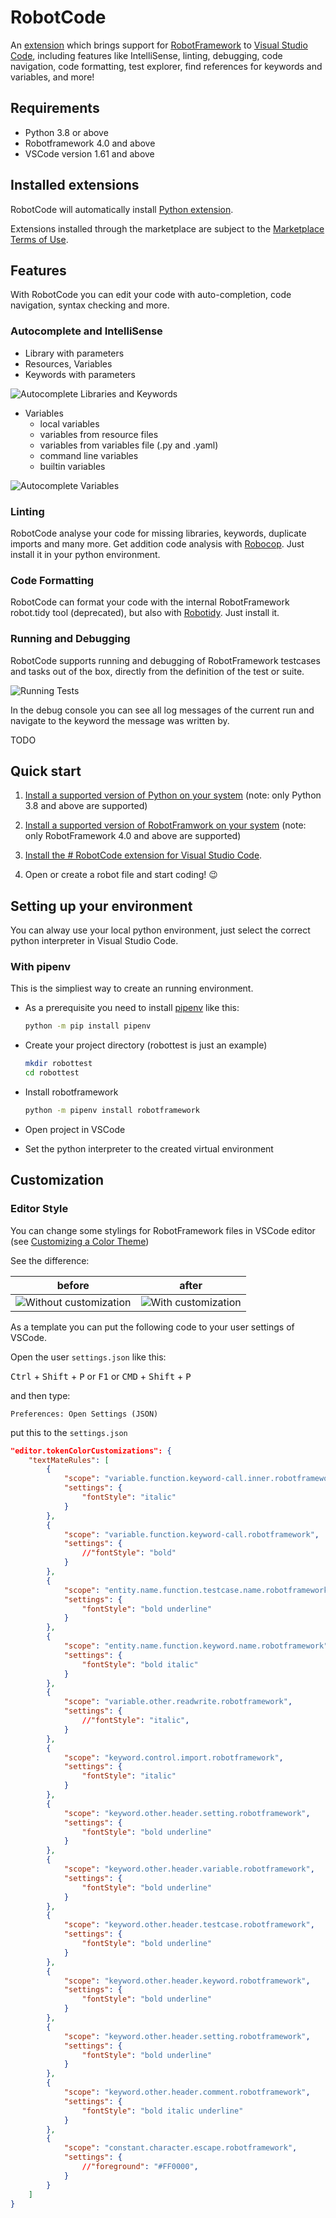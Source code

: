 # RobotCode

An [extension](https://marketplace.visualstudio.com/VSCode) which brings support for [RobotFramework](https://robotframework.org/) to [Visual Studio Code](https://code.visualstudio.com/), including features like IntelliSense, linting, debugging, code navigation, code formatting, test explorer, find references for keywords and variables, and more!

## Requirements

* Python 3.8 or above
* Robotframework 4.0 and above
* VSCode version 1.61 and above

## Installed extensions

RobotCode will automatically install [Python extension](https://marketplace.visualstudio.com/items?itemName=ms-python.python).

Extensions installed through the marketplace are subject to the [Marketplace Terms of Use](https://cdn.vsassets.io/v/M146_20190123.39/_content/Microsoft-Visual-Studio-Marketplace-Terms-of-Use.pdf).

## Features

With RobotCode you can edit your code with auto-completion, code navigation, syntax checking and more.

### Autocomplete and IntelliSense

- Library with parameters
- Resources, Variables
- Keywords with parameters

![Autocomplete Libraries and Keywords](./doc/images/autocomplete1.gif)

- Variables
  - local variables
  - variables from resource files
  - variables from variables file (.py and .yaml)
  - command line variables
  - builtin variables

![Autocomplete Variables](./doc/images/autocomplete2.gif)

### Linting

RobotCode analyse your code for missing libraries, keywords, duplicate imports and many more.
Get addition code analysis with [Robocop](https://robocop.readthedocs.io/). Just install it in your python environment.

### Code Formatting

RobotCode can format your code with the internal RobotFramework robot.tidy tool (deprecated), but also with [Robotidy](https://robotidy.readthedocs.io/). Just install it.

### Running and Debugging

RobotCode supports running and debugging of RobotFramework testcases and tasks out of the box, directly from the definition of the test or suite.

![Running Tests](./doc/images/running_tests.gif)

In the debug console you can see all log messages of the current run and navigate to the keyword the message was written by.

TODO

## Quick start

1. [Install a supported version of Python on your system](https://code.visualstudio.com/docs/python/python-tutorial#_prerequisites)
(note: only Python 3.8 and above are supported)

2. [Install a supported version of RobotFramwork on your system](https://github.com/robotframework/robotframework/blob/master/INSTALL.rst) (note: only RobotFramework 4.0 and above are supported)

3. [Install the # RobotCode extension for Visual Studio Code](https://code.visualstudio.com/docs/editor/extension-gallery).
4. Open or create a robot file and start coding! 😉


## Setting up your environment

You can alway use your local python environment, just select the correct python interpreter in Visual Studio Code.

### With pipenv

This is the simpliest way to create an running environment.

- As a prerequisite you need to install [pipenv](https://pipenv.pypa.io/) like this:

    ```bash
    python -m pip install pipenv
    ```


- Create your project directory (robottest is just an example)
    ```bash
    mkdir robottest
    cd robottest
    ```
- Install robotframework
    ```bash
    python -m pipenv install robotframework
    ```
- Open project in VSCode
- Set the python interpreter to the created virtual environment


## Customization

### Editor Style

You can change some stylings for RobotFramework files in VSCode editor (see [Customizing a Color Theme](https://code.visualstudio.com/docs/getstarted/themes#_customizing-a-color-theme))

See the difference:

| before                                                                       | after                                                             |
| ---------------------------------------------------------------------------- | ----------------------------------------------------------------- |
| ![Without customization](./doc/images/without-token-color-customization.png) | ![With customization](./doc/images/token-color-customization.png) |


As a template you can put the following code to your user settings of VSCode.

Open the user `settings.json` like this:

<kbd>Ctrl</kbd> + <kbd>Shift</kbd> + <kbd>P</kbd> or <kbd>F1</kbd> or <kbd>CMD</kbd> + <kbd>Shift</kbd> + <kbd>P</kbd>

and then type:

`Preferences: Open Settings (JSON)`

put this to the `settings.json`

```json
"editor.tokenColorCustomizations": {
    "textMateRules": [
        {
            "scope": "variable.function.keyword-call.inner.robotframework",
            "settings": {
                "fontStyle": "italic"
            }
        },
        {
            "scope": "variable.function.keyword-call.robotframework",
            "settings": {
                //"fontStyle": "bold"
            }
        },
        {
            "scope": "entity.name.function.testcase.name.robotframework",
            "settings": {
                "fontStyle": "bold underline"
            }
        },
        {
            "scope": "entity.name.function.keyword.name.robotframework",
            "settings": {
                "fontStyle": "bold italic"
            }
        },
        {
            "scope": "variable.other.readwrite.robotframework",
            "settings": {
                //"fontStyle": "italic",
            }
        },
        {
            "scope": "keyword.control.import.robotframework",
            "settings": {
                "fontStyle": "italic"
            }
        },
        {
            "scope": "keyword.other.header.setting.robotframework",
            "settings": {
                "fontStyle": "bold underline"
            }
        },
        {
            "scope": "keyword.other.header.variable.robotframework",
            "settings": {
                "fontStyle": "bold underline"
            }
        },
        {
            "scope": "keyword.other.header.testcase.robotframework",
            "settings": {
                "fontStyle": "bold underline"
            }
        },
        {
            "scope": "keyword.other.header.keyword.robotframework",
            "settings": {
                "fontStyle": "bold underline"
            }
        },
        {
            "scope": "keyword.other.header.setting.robotframework",
            "settings": {
                "fontStyle": "bold underline"
            }
        },
        {
            "scope": "keyword.other.header.comment.robotframework",
            "settings": {
                "fontStyle": "bold italic underline"
            }
        },
        {
            "scope": "constant.character.escape.robotframework",
            "settings": {
                //"foreground": "#FF0000",
            }
        }
    ]
}
```